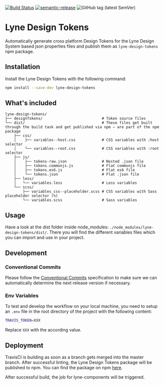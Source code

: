 [![Build Status](https://travis-ci.com/lyne-design-system/lyne-design-tokens.svg?branch=master)](https://travis-ci.com/lyne-design-system/lyne-design-tokens) [![semantic-release](https://img.shields.io/badge/%20%20%F0%9F%93%A6%F0%9F%9A%80-semantic--release-e10079.svg)](https://github.com/semantic-release/semantic-release) ![GitHub tag (latest SemVer)](https://img.shields.io/github/v/tag/lyne-design-system/lyne-design-tokens?label=release)

# Lyne Design Tokens

Automatically generate cross platform Design Tokens for the Lyne Design System based json properties files and publish them as `lyne-design-tokens` npm package.

## Installation

Install the Lyne Design Tokens with the following command:

```bash
npm install --save-dev lyne-design-tokens
```

## What's included

```
lyne-design-tokens/
├── designTokens/                           # Token source files
└── dist/                                   # These files get built through the build task and get published via npm — are part of the npm package
    ├── css/
    │    ├── variables--host.css            # CSS variables with :host selector
    │    └── variables--root.css            # CSS variables with :root selector
    ├── js/
    │    ├── tokens-raw.json                # Nested .json file
    │    ├── tokens.commonjs.js             # Flat commonjs file
    │    ├── tokens.es6.js                  # Flat es6 file
    │    └── tokens.json                    # Flat .json file
    ├── less/
    │   └── variables.less                  # Less variables
    └── scss/
        ├── variables_css--placeholder.scss # CSS variables with Sass placeholder selector (%)
        └── variables.scss                  # Sass variables
```

## Usage

Have a look at the dist folder inside node_modules: `./node_modules/lyne-design-tokens/dist/`. There you will find the different variables files which you can import and use in your project.

## Development

### Conventional Commits

Please follow the [Conventional Commits](https://www.conventionalcommits.org/en/v1.0.0/) specification to make sure we can automatically determine the next release version if necessary.

### Env Variables

To test and develop the workflow on your local machine, you need to setup an `.env` file in the root directory of the project with the following content:

```bash
TRAVIS_TOKEN=XXX
```

Replace `XXX` with the according value.

## Deployment

TravisCI is building as soon as a branch gets merged into the master branch. After successful linting, the Lyne Design Tokens package will be published to npm. You can find the package on npm [here](https://www.npmjs.com/package/lyne-design-tokens).

After successful build, the job for lyne-components will be triggered.
